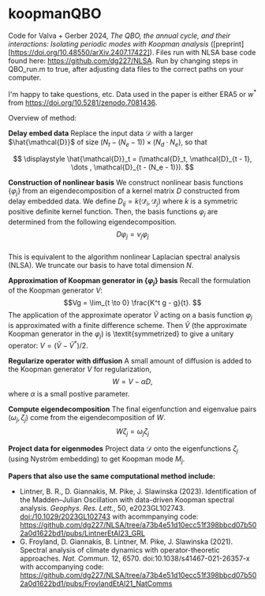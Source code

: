 # koopmanQBO

Code for Valva + Gerber 2024,  *The QBO, the annual cycle, and their interactions: Isolating periodic modes with Koopman analysis* ([preprint][https://doi.org/10.48550/arXiv.2407.17422]). Files run with NLSA base code found here: <https://github.com/dg227/NLSA>. Run by changing steps in QBO_run.m to true, after adjusting data files to the correct paths on your computer. 

I'm happy to take questions, etc. Data used in the paper is either ERA5 or $w^*$ from <https://doi.org/10.5281/zenodo.7081436>. 

Overview of method: 

**Delay embed data**
Replace the input data $\mathcal{D}$ with a larger $\hat{\mathcal{D}}$ of size $(N_t - (N_e - 1)) \times (N_d \cdot N_e)$, so that 

$$ \displaystyle \hat{\mathcal{D}}_t = (\mathcal{D}_t, \mathcal{D}_{t - 1}, \dots , \mathcal{D}_{t - (N_e - 1)}). $$

**Construction of nonlinear basis** We construct nonlinear basis functions $\{\varphi_j\}$ from an eigendecomposition of a kernel matrix $D$ constructed from delay embedded data. We define $D_{ij} = k(\mathcal{\hat{D}}_i, \mathcal{\hat{D}}_j)$ where $k$ is a symmetric positive definite kernel function. Then, the basis functions $\varphi_j$ are determined from the following eigendecomposition.
$$ D \varphi_j = \nu_j \varphi_j $$  
This is equivalent to the algorithm nonlinear Laplacian spectral analysis (NLSA). We truncate our basis to have total dimension $N$.

**Approximation of Koopman generator in $\{\varphi_j\}$ basis**
Recall the formulation of the Koopman generator $V$:
$$Vg = \lim_{t \to 0} \frac{K^t g - g}{t}. $$
The application of the approximate operator $\tilde{V}$ acting on a basis function $\varphi_j$ is approximated with a finite difference scheme. Then $\tilde{V}$ (the approximate Koopman generator in the $\varphi_j$) is \textit{symmetrized} to give a unitary operator: $V = (\tilde{V} - \tilde{V}^*) / 2$.

**Regularize operator with diffusion** A small amount of diffusion is added to the Koopman generator $V$ for regularization,
$$ W = V - \alpha D, $$
where $\alpha$ is a small postive parameter.

**Compute eigendecomposition**
The final eigenfunction and eigenvalue pairs $(\omega_j, \zeta_j)$ come from the eigendecomposition of $W$.
$$ W \zeta_j = \omega_j \zeta_j $$

**Project data for eigenmodes**
Project data $\mathcal{D}$ onto the eigenfunctions $\zeta_j$ (using Nyström embedding) to get Koopman mode $M_j$.



**Papers that also use the same computational method include:**
- Lintner, B. R., D. Giannakis, M. Pike, J. Slawinska (2023). Identification of the Madden–Julian Oscillation with data-driven Koopman spectral analysis. *Geophys. Res. Lett.*, 50, e2023GL102743. <doi:/10.1029/2023GL102743> 
   with acommpanying code: https://github.com/dg227/NLSA/tree/a73b4e51d10ecc51f398bbcd07b502a0d1622bd1/pubs/LintnerEtAl23_GRL
- G. Froyland, D. Giannakis, B. Lintner, M. Pike, J. Slawinska (2021). Spectral analysis of climate dynamics with operator-theoretic approaches. *Nat. Commun.* 12, 6570. doi:10.1038/s41467-021-26357-x
   with accompanying code: https://github.com/dg227/NLSA/tree/a73b4e51d10ecc51f398bbcd07b502a0d1622bd1/pubs/FroylandEtAl21_NatComms 